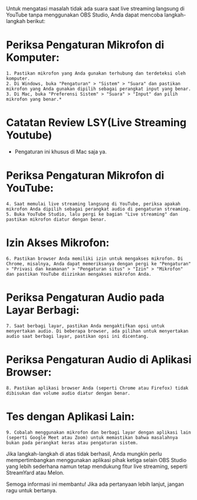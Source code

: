 Untuk mengatasi masalah tidak ada suara saat live streaming langsung di YouTube tanpa menggunakan OBS Studio, 
Anda dapat mencoba langkah-langkah berikut:

# Periksa Pengaturan Mikrofon di Komputer:
	1. Pastikan mikrofon yang Anda gunakan terhubung dan terdeteksi oleh komputer.
	2. Di Windows, buka "Pengaturan" > "Sistem" > "Suara" dan pastikan mikrofon yang Anda gunakan dipilih sebagai perangkat input yang benar.
	3. Di Mac, buka "Preferensi Sistem" > "Suara" > "Input" dan pilih mikrofon yang benar.*

# Catatan Review LSY(Live Streaming Youtube)
* Pengaturan ini khusus di Mac saja ya.


# Periksa Pengaturan Mikrofon di YouTube:
	4. Saat memulai live streaming langsung di YouTube, periksa apakah mikrofon Anda dipilih sebagai perangkat audio di pengaturan streaming.
	5. Buka YouTube Studio, lalu pergi ke bagian "Live streaming" dan pastikan mikrofon diatur dengan benar.
# Izin Akses Mikrofon:
	6. Pastikan browser Anda memiliki izin untuk mengakses mikrofon. Di Chrome, misalnya, Anda dapat memeriksanya dengan pergi ke "Pengaturan" > "Privasi dan keamanan" > "Pengaturan situs" > "Izin" > "Mikrofon" dan pastikan YouTube diizinkan mengakses mikrofon Anda.
# Periksa Pengaturan Audio pada Layar Berbagi:
	7. Saat berbagi layar, pastikan Anda mengaktifkan opsi untuk menyertakan audio. Di beberapa browser, ada pilihan untuk menyertakan audio saat berbagi layar, pastikan opsi ini dicentang.
# Periksa Pengaturan Audio di Aplikasi Browser:
	8. Pastikan aplikasi browser Anda (seperti Chrome atau Firefox) tidak dibisukan dan volume audio diatur dengan benar.
# Tes dengan Aplikasi Lain:
	9. Cobalah menggunakan mikrofon dan berbagi layar dengan aplikasi lain (seperti Google Meet atau Zoom) untuk memastikan bahwa masalahnya bukan pada perangkat keras atau pengaturan sistem.


Jika langkah-langkah di atas tidak berhasil, 
Anda mungkin perlu mempertimbangkan menggunakan aplikasi pihak ketiga selain OBS Studio yang lebih sederhana namun tetap mendukung fitur live streaming, seperti StreamYard atau Melon.

Semoga informasi ini membantu! Jika ada pertanyaan lebih lanjut, jangan ragu untuk bertanya.
